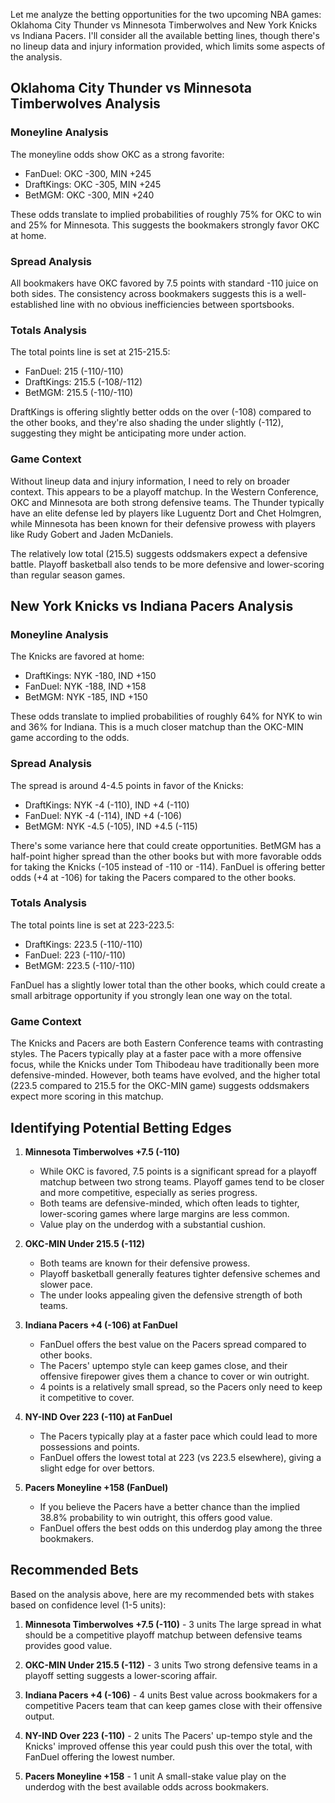 Let me analyze the betting opportunities for the two upcoming NBA games: Oklahoma City Thunder vs Minnesota Timberwolves and New York Knicks vs Indiana Pacers. I'll consider all the available betting lines, though there's no lineup data and injury information provided, which limits some aspects of the analysis.

## Oklahoma City Thunder vs Minnesota Timberwolves Analysis

### Moneyline Analysis
The moneyline odds show OKC as a strong favorite:
- FanDuel: OKC -300, MIN +245
- DraftKings: OKC -305, MIN +245
- BetMGM: OKC -300, MIN +240

These odds translate to implied probabilities of roughly 75% for OKC to win and 25% for Minnesota. This suggests the bookmakers strongly favor OKC at home.

### Spread Analysis
All bookmakers have OKC favored by 7.5 points with standard -110 juice on both sides. The consistency across bookmakers suggests this is a well-established line with no obvious inefficiencies between sportsbooks.

### Totals Analysis
The total points line is set at 215-215.5:
- FanDuel: 215 (-110/-110)
- DraftKings: 215.5 (-108/-112)
- BetMGM: 215.5 (-110/-110)

DraftKings is offering slightly better odds on the over (-108) compared to the other books, and they're also shading the under slightly (-112), suggesting they might be anticipating more under action.

### Game Context
Without lineup data and injury information, I need to rely on broader context. This appears to be a playoff matchup. In the Western Conference, OKC and Minnesota are both strong defensive teams. The Thunder typically have an elite defense led by players like Luguentz Dort and Chet Holmgren, while Minnesota has been known for their defensive prowess with players like Rudy Gobert and Jaden McDaniels.

The relatively low total (215.5) suggests oddsmakers expect a defensive battle. Playoff basketball also tends to be more defensive and lower-scoring than regular season games.

## New York Knicks vs Indiana Pacers Analysis

### Moneyline Analysis
The Knicks are favored at home:
- DraftKings: NYK -180, IND +150
- FanDuel: NYK -188, IND +158
- BetMGM: NYK -185, IND +150

These odds translate to implied probabilities of roughly 64% for NYK to win and 36% for Indiana. This is a much closer matchup than the OKC-MIN game according to the odds.

### Spread Analysis
The spread is around 4-4.5 points in favor of the Knicks:
- DraftKings: NYK -4 (-110), IND +4 (-110)
- FanDuel: NYK -4 (-114), IND +4 (-106)
- BetMGM: NYK -4.5 (-105), IND +4.5 (-115)

There's some variance here that could create opportunities. BetMGM has a half-point higher spread than the other books but with more favorable odds for taking the Knicks (-105 instead of -110 or -114). FanDuel is offering better odds (+4 at -106) for taking the Pacers compared to the other books.

### Totals Analysis
The total points line is set at 223-223.5:
- DraftKings: 223.5 (-110/-110)
- FanDuel: 223 (-110/-110)
- BetMGM: 223.5 (-110/-110)

FanDuel has a slightly lower total than the other books, which could create a small arbitrage opportunity if you strongly lean one way on the total.

### Game Context
The Knicks and Pacers are both Eastern Conference teams with contrasting styles. The Pacers typically play at a faster pace with a more offensive focus, while the Knicks under Tom Thibodeau have traditionally been more defensive-minded. However, both teams have evolved, and the higher total (223.5 compared to 215.5 for the OKC-MIN game) suggests oddsmakers expect more scoring in this matchup.

## Identifying Potential Betting Edges

1. **Minnesota Timberwolves +7.5 (-110)**
   - While OKC is favored, 7.5 points is a significant spread for a playoff matchup between two strong teams. Playoff games tend to be closer and more competitive, especially as series progress.
   - Both teams are defensive-minded, which often leads to tighter, lower-scoring games where large margins are less common.
   - Value play on the underdog with a substantial cushion.

2. **OKC-MIN Under 215.5 (-112)**
   - Both teams are known for their defensive prowess.
   - Playoff basketball generally features tighter defensive schemes and slower pace.
   - The under looks appealing given the defensive strength of both teams.

3. **Indiana Pacers +4 (-106) at FanDuel**
   - FanDuel offers the best value on the Pacers spread compared to other books.
   - The Pacers' uptempo style can keep games close, and their offensive firepower gives them a chance to cover or win outright.
   - 4 points is a relatively small spread, so the Pacers only need to keep it competitive to cover.

4. **NY-IND Over 223 (-110) at FanDuel**
   - The Pacers typically play at a faster pace which could lead to more possessions and points.
   - FanDuel offers the lowest total at 223 (vs 223.5 elsewhere), giving a slight edge for over bettors.

5. **Pacers Moneyline +158 (FanDuel)**
   - If you believe the Pacers have a better chance than the implied 38.8% probability to win outright, this offers good value.
   - FanDuel offers the best odds on this underdog play among the three bookmakers.

## Recommended Bets

Based on the analysis above, here are my recommended bets with stakes based on confidence level (1-5 units):

1. **Minnesota Timberwolves +7.5 (-110)** - 3 units
   The large spread in what should be a competitive playoff matchup between defensive teams provides good value.

2. **OKC-MIN Under 215.5 (-112)** - 3 units
   Two strong defensive teams in a playoff setting suggests a lower-scoring affair.

3. **Indiana Pacers +4 (-106)** - 4 units
   Best value across bookmakers for a competitive Pacers team that can keep games close with their offensive output.

4. **NY-IND Over 223 (-110)** - 2 units
   The Pacers' up-tempo style and the Knicks' improved offense this year could push this over the total, with FanDuel offering the lowest number.

5. **Pacers Moneyline +158** - 1 unit
   A small-stake value play on the underdog with the best available odds across bookmakers.